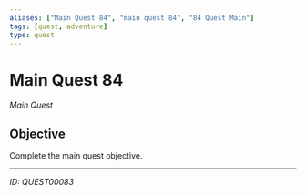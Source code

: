 ```yaml
---
aliases: ["Main Quest 84", "main quest 84", "84 Quest Main"]
tags: [quest, adventure]
type: quest
---
```


# Main Quest 84

*Main Quest*

## Objective
Complete the main quest objective.

---
*ID: QUEST00083*
